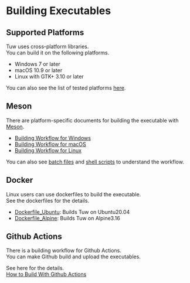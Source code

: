 # Building Executables

## Supported Platforms

Tuw uses cross-platform libraries.  
You can build it on the following platforms.  

-   Windows 7 or later  
-   macOS 10.9 or later  
-   Linux with GTK+ 3.10 or later  

You can also see the list of tested platforms [here](./Test-Env.md).

## Meson

There are platform-specific documents for building the executable with [Meson](https://github.com/mesonbuild/meson).  

-   [Building Workflow for Windows](./Build-on-Windows.md)  
-   [Building Workflow for macOS](./Build-on-Mac.md)  
-   [Building Workflow for Linux](./Build-on-Linux.md)  

You can also see [batch files](../batch_files/) and [shell scripts](../shell_scripts/) to understand the workflow.  

## Docker

Linux users can use dockerfiles to build the executable.  
See the dockerfiles for the details.

-   [Dockerfile_Ubuntu](../Dockerfile_Ubuntu): Builds Tuw on Ubuntu20.04  
-   [Dockerfile_Alpine](../Dockerfile_Alpine): Builds Tuw on Alpine3.16  

## Github Actions

There is a building workflow for Github Actions.  
You can make Github build and upload the executables.  

See here for the details.  
[How to Build With Github Actions](./Github-Actions.md)
